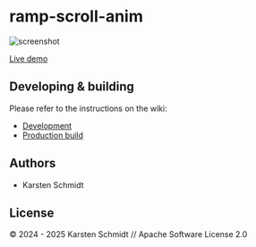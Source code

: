 # ramp-scroll-anim

![screenshot](https://raw.githubusercontent.com/thi-ng/umbrella/develop/assets/examples/ramp-scroll-anim.png)

[Live demo](http://demo.thi.ng/umbrella/ramp-scroll-anim/)

## Developing & building

Please refer to the instructions on the wiki:

- [Development](https://github.com/thi-ng/umbrella/wiki/Development-mode-for-examples-using-thi.ng-meta%E2%80%90css)
- [Production build](https://github.com/thi-ng/umbrella/wiki/Example-build-instructions)

## Authors

- Karsten Schmidt

## License

&copy; 2024 - 2025 Karsten Schmidt // Apache Software License 2.0
